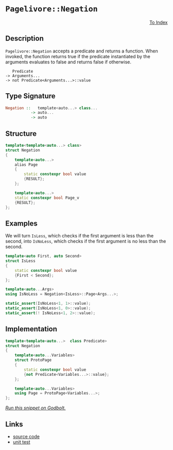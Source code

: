 <!-- Copyright 2024 Feng Mofan
SPDX-License-Identifier: Apache-2.0 -->

# `Pagelivore::Negation`

<p style='text-align: right;'><a href="../../../index.md#higher-order-modifications-2">To Index</a></p>

## Description

`Pagelivore::Negation` accepts a predicate and returns a function. When invoked, the function returns true if the predicate instantiated by the arguments evaluates to false and returns false if otherwise.

<pre><code>   Predicate
-> Arguments...
-> not Predicate&lt;Arguments...&gt;::value</code></pre>

## Type Signature

```Haskell
Negation ::   template<auto...> class...
           -> auto...
           -> auto
```

## Structure

```C++
template<template<auto...> class>
struct Negation
{
    template<auto...>
    alias Page
    {
        static constexpr bool value
        {RESULT};
    };

    template<auto...>
    static constexpr bool Page_v 
    {RESULT};
};
```

## Examples

We will turn `IsLess`, which checks if the first argument is less than the second, into `IsNoLess`, which checks if the first argument is no less than the second.

```C++
template<auto First, auto Second>
struct IsLess
{
    static constexpr bool value
    {First < Second};
};

template<auto...Args>
using IsNoLess = Negation<IsLess>::Page<Args...>;

static_assert(IsNoLess<1, 1>::value);
static_assert(IsNoLess<1, 0>::value);
static_assert(! IsNoLess<1, 2>::value);
```

## Implementation

```C++
template<template<auto...>  class Predicate>
struct Negation
{
    template<auto...Variables>
    struct ProtoPage
    {
        static constexpr bool value 
        {not Predicate<Variables...>::value};
    };

    template<auto...Variables>
    using Page = ProtoPage<Variables...>;
};
```

[*Run this snippet on Godbolt.*](https://godbolt.org/#z:OYLghAFBqd5QCxAYwPYBMCmBRdBLAF1QCcAaPECAMzwBtMA7AQwFtMQByARg9KtQYEAysib0QXACx8BBAKoBnTAAUAHpwAMvAFYTStJg1DIApACYAQuYukl9ZATwDKjdAGFUtAK4sGIAKwapK4AMngMmAByPgBGmMQgZgDspAAOqAqETgwe3r4BQemZjgJhEdEscQnJtpj2JQxCBEzEBLk%2BfoG19dlNLQRlUbHxiSkKza3t%2BV3j/YMVVaMAlLaoXsTI7BwEmCypBjsmAMxuO3sHmMduTF5EAHQPx9gA1M/IBgoKz8rEmPiihyO2BMGgAguNiF4HM9IphgEwGiDQSYklYwa9Xmd9gjLicbvcHgA1Fp4JgxegKJ5IjHPCFQgjfYioIjKJjAS7ojEotGgmk02aOZBvATjTCqVLEZ4xVCeZ4ANzEXkwz2pfNe3IYzMZfzwANxbmJxFJ5MwCgedyeIBACu8lySABFjjyaSjHUcearMbtsYDrrdUObDcaKVTOa8vJkjN82crjvbGczUKz2Vcg2SKeaqe6ka6nTmwQB6ABUJdLZfLBaRxdLzwAKqaCF8y5XC%2BW28386CsRcrvjUM8AGJ4YjjUjPPvPISYNAMdCh8EESHQgCSChCpspYO5ntpzUFwoYovFkulsptSp33KHI4ZV0n04Ec4dea3z%2BzW7B3Zxvf95tBxGASkgSRCNwmAZ5V0iVB10%2BFUjnjWF4URE5VxgoDsCtZN9X/QDM2A99kTBAVdQAfSYT54gICBIOgjcri4McuEta1FUwJYXwXBFSPIpRWmohQoLQ%2Bixw0ZjzzYjjiOQMiKL4sAwAggTaM%2BYTnjMMTWPY90OBWWhOH8Xg/A4LRSFQTg3GsaxaTWDZYzMI4eFIAhNB0lYAGsAiSO4jgADgANiSI4Ao0XzAoATiOfROEkXgWAkDQgiMkyzI4XgFBAIJnOMnTSDgWAYEQEA1gIVJbnISg0D2Oh4kiVgtlUfyAFo/MkZ5gGQIUpDuMxeB1IgjXQPR%2BEEEQxHYKQZEERQVHUbLSF0BiAHdiCYVJOB4XT9MMlzTM4AB5W5SoZVAqGeBq/Oa1r2s6yRuueCAPCq%2BhJXMByll4LKtBWCAkEq1JqrICgID%2BgGQGAKQzD4OgdhHSgYh2mJwhaABPdbeER5hiGRvaYm0acsscyq2EEPaGFoVG5qwGIvGAa5aFodLuF4LAWEMYBxEp4d8bwOVTR2sVp1uLZHPCHY9Lm2g8BiFasY8LAdsXPA4qZ0heeIaUlHtXY2clowXJWKgDEAwk8EwRa9tSRg0cm4RRHECbhvkJQ1B2hb9DZlBLMsfQpfSyAVlQVIGkZxrxjneDTEsawzGStWBr5/3um55wIFcKY/AY0JwiGSoRgYoosgEdO9ALhp5mGBIGLsZPGgmNpPA6PRq4cXo6/L3PK9sOvi6rtvs4WPOVgUGzNgkTaOAM0gkt4FKzqalq2o654urMe7cEIEgVXsrh3qc/WVgQTAmCwBIIHckBJCOO4IqSSQNEkMxJD8hL/D8sKoo4GLSDihy7j8rg/I%2BTCj5AB/hJBcH8BFPyU8dopTShlPe2VvoFR%2BkVQ6ZUgYg2erVNgnAWgsDlEkRqTA3gGCjFwMKdwuB3BMn1EgeBBoMUdqNe20hHbTRdnNXQkNlqrTRuPSe09docAOiVW4zwTrjmIAQohJD3hs2XpQ6hGh7qPX%2Bs9LeRwzC70%2BjlVBWD4jlWBqgJ6Ix8GEMavIowFCuBBBoLQGG6UIDwzmhjFG1s3FYxxnjBw1siaMAIKTcmO0qY0zpgza2LMdZbBMvgX4LdeaM1oaoQWOxraizqDtSW0sUZyxiR9I0ytHJqw1pgLWrMjC61AEgvgRsFAmzNhbK2KtmF23Gmw2QHDZomW4e7PWkcrDe2yX7M%2Bpkg7ZBDmHOMAzo6x3iPHEZQ86g1xcLOHuwRZzt0WPnDIhccgN3yDs4o2Qtl5yTi3AQfRJgHIzuchoVyBj9wrk3buNyXlzCeR3Meqx1ijx3h/QRsDOBSJkcQ0hCiKFUJoWvfA/VNE7w%2BvvUgh9j4jFGeLL%2BP9KH3ySJApIgUH5P3ATAuacDbAIN0cg%2BAqDipHSMQY4gOCtj4IXiwBQcohRykhRccYvVYX0MYTbFh7SbZdNdiASKvC1pMwEdtUl%2B10HHVOiy1qbKOXym5TicYqiTHqPiJoo4Oj9a5V%2BrqgG9KzXPWtMgVIqQSJcrCiRHlBAyLSJalDBx8QnEuJMp4imjk/XePxn4kxxNAlkwprEzA1NaZiAiSrKJlT8mkDidzRJ/MUnICFukwQmSJZSxlsjPJCtCnWxKRkMp2tKlgWNYbNk9TTbm0tkZRyrSxoSA6VNZ23SdASr6cYL2NhhnwADuMkUnACxh09lHSwMcZ5xwYQnUZzcGirPcG8zOmzPnbLSLsho6zS4nO3Wcldrd%2BjrNPZcvu5Rnm93PRuruHyb1fP%2BcPX541ZUkuSsClVzw1Wcs1TsbVEB15wtegixBX0D5HxPpQcemLEiUKOEcfwgRwEJWQ0kQBX6Z6cHgZlJFHkH5/y4FovyWiwr/zMM/FI4sjhyu/alSDrkP49Rw8IxFSCVhq0yM4SQQA)

## Links

- [source code](../../../../conceptrodon/pagelivore/negation.hpp)
- [unit test](../../../../tests/unit/metafunctions/pagelivore/negation.test.hpp)
